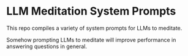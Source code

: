 # LLM Meditation System Prompts

This repo compiles a variety of system prompts for LLMs to meditate. 

Somehow prompting LLMs to meditate will improve performance in answering questions in general.

